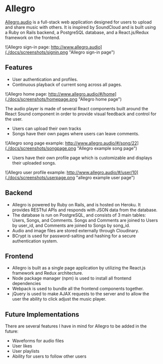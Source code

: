 # Allegro
[Allegro.audio](allegro.audio) is a full-stack web application designed for users to upload and share music with others. It is inspired by SoundCloud and is built using a Ruby on Rails backend, a PostgreSQL database, and a React.js/Redux framework on the frontend.

![Allegro sign-in page: http://www.allegro.audio](./docs/screenshots/signin.png "Allegro sign-in page")

## Features
- User authentication and profiles.
- Continuous playback of current song across all pages.

![Allegro home page: http://www.allegro.audio/#/home](./docs/screenshots/homepage.png "Allegro home page")

  The audio player is made of several React components built around the React Sound component in order to provide visual feedback and control for the user.

- Users can upload their own tracks
- Songs have their own pages where users can leave comments.

![Allegro song page example: http://www.allegro.audio/#/song/22](./docs/screenshots/songpage.png "Allegro example song page")

- Users have their own profile page which is customizable and displays their uploaded songs.

![Allegro user profile example: http://www.allegro.audio/#/user/10](./docs/screenshots/userpage.png "allegro example user page")

## Backend
- Allegro is powered by Ruby on Rails, and is hosted on Heroku. It provides RESTful APIs and responds with JSON data from the database.
- The database is run on PostgreSQL, and consists of 3 main tables: Users, Songs, and Comments. Songs and Comments are joined to Users by user_id, and Comments are joined to Songs by song_id.
- Audio and image files are stored externally through Cloudinary.
- BCrypt is used for password-salting and hashing for a secure authentication system.

## Frontend
- Allegro is built as a single page application by utilizing the React.js framework and Redux architecture.
- Node package manager (npm) is used to install all frontend dependencies
- Webpack is used to bundle all the frontend components together.
- jQuery is used to make AJAX requests to the server and to allow the user the ability to click adjust the music player.

## Future Implementations
There are several features I have in mind for Allegro to be added in the future:

- Waveforms for audio files
- User likes
- User playlists
- Ability for users to follow other users
